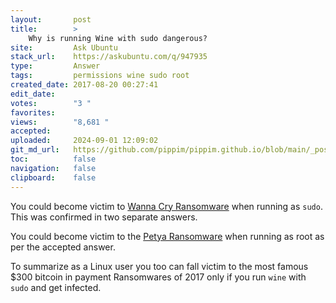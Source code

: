 ```yaml
---
layout:       post
title:        >
    Why is running Wine with sudo dangerous?
site:         Ask Ubuntu
stack_url:    https://askubuntu.com/q/947935
type:         Answer
tags:         permissions wine sudo root
created_date: 2017-08-20 00:27:41
edit_date:    
votes:        "3 "
favorites:    
views:        "8,681 "
accepted:     
uploaded:     2024-09-01 12:09:02
git_md_url:   https://github.com/pippim/pippim.github.io/blob/main/_posts/2017/2017-08-20-Why-is-running-Wine-with-sudo-dangerous_.md
toc:          false
navigation:   false
clipboard:    false
---
```


You could become victim to [Wanna Cry Ransomware][1] when running as `sudo`. This was confirmed in two separate answers.

You could become victim to the [Petya Ransomware][2] when running as root as per the accepted answer.

To summarize as a Linux user you too can fall victim to the most famous $300 bitcoin in payment Ransomwares of 2017 only if you run `wine`  with `sudo` and get infected.


  [1]: https://askubuntu.com/questions/914623/what-is-the-wanna-cry-ransomwares-possible-impact-on-linux-users
  [2]: https://askubuntu.com/questions/930083/how-can-the-petya-ransomware-virus-affect-linux-users
